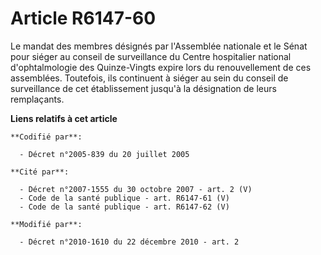 # Article R6147-60

Le mandat des membres désignés par l'Assemblée nationale et le Sénat pour siéger au conseil de surveillance du Centre
hospitalier national d'ophtalmologie des Quinze-Vingts expire lors du renouvellement de ces assemblées. Toutefois, ils
continuent à siéger au sein du conseil de surveillance de cet établissement jusqu'à la désignation de leurs remplaçants.

**Liens relatifs à cet article**

	**Codifié par**:

	  - Décret n°2005-839 du 20 juillet 2005

	**Cité par**:

	  - Décret n°2007-1555 du 30 octobre 2007 - art. 2 (V)
	  - Code de la santé publique - art. R6147-61 (V)
	  - Code de la santé publique - art. R6147-62 (V)

	**Modifié par**:

	  - Décret n°2010-1610 du 22 décembre 2010 - art. 2
